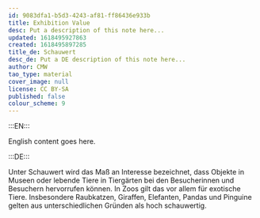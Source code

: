 ```yaml
---
id: 9083dfa1-b5d3-4243-af81-ff86436e933b
title: Exhibition Value
desc: Put a description of this note here...
updated: 1618495927863
created: 1618495897285
title_de: Schauwert
desc_de: Put a DE description of this note here...
author: CMW
tao_type: material
cover_image: null
license: CC BY-SA
published: false
colour_scheme: 9
---
```


:::EN:::

English content goes here.

:::DE:::

Unter Schauwert wird das Maß an Interesse bezeichnet, dass Objekte in Museen oder lebende Tiere in Tiergärten bei den Besucherinnen und Besuchern hervorrufen können. In Zoos gilt das vor allem für exotische Tiere. Insbesondere Raubkatzen, Giraffen, Elefanten, Pandas und Pinguine gelten aus unterschiedlichen Gründen als hoch schauwertig.
